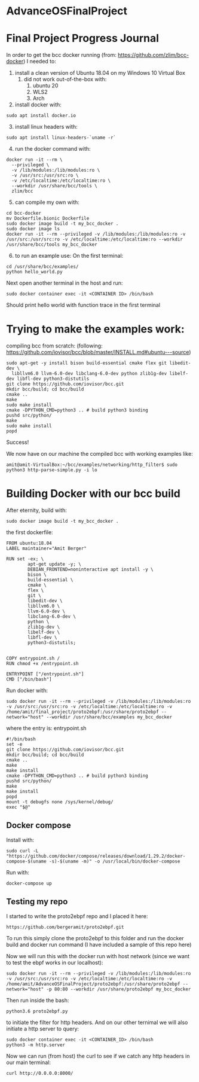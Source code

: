 # AdvanceOSFinalProject
# Final Project Progress Journal

In order to get the bcc docker running (from: https://github.com/zlim/bcc-docker) I needed to:

1. install a clean version of Ubuntu 18.04 on my Windows 10 Virtual Box
   1. did not work out-of-the-box with:
      1. ubuntu 20
      2. WLS2
      3. Arch
2. install docker with:
```
sudo apt install docker.io
```
3. install linux headers with:
```
sudo apt install linux-headers-`uname -r`
```
4. run the docker command with:
```
docker run -it --rm \
  --privileged \
  -v /lib/modules:/lib/modules:ro \
  -v /usr/src:/usr/src:ro \
  -v /etc/localtime:/etc/localtime:ro \
  --workdir /usr/share/bcc/tools \
  zlim/bcc
```
5. can compile my own with:
```
cd bcc-docker
mv Dockerfile.bionic Dockerfile
sudo docker image build -t my_bcc_docker .
sudo docker image ls
docker run -it --rm --privileged -v /lib/modules:/lib/modules:ro -v /usr/src:/usr/src:ro -v /etc/localtime:/etc/localtime:ro --workdir /usr/share/bcc/tools my_bcc_docker
```
6. to run an example use:
On the first terminal:
```
cd /usr/share/bcc/examples/
python hello_world.py
```
Next open another terminal in the host and run:
```
sudo docker container exec -it <CONTAINER ID> /bin/bash
```
Should print hello world with function trace in the first terminal

# Trying to make the examples work:
compiling bcc from scratch:
(following: https://github.com/iovisor/bcc/blob/master/INSTALL.md#ubuntu---source)
```
sudo apt-get -y install bison build-essential cmake flex git libedit-dev \
  libllvm6.0 llvm-6.0-dev libclang-6.0-dev python zlib1g-dev libelf-dev libfl-dev python3-distutils
git clone https://github.com/iovisor/bcc.git
mkdir bcc/build; cd bcc/build
cmake ..
make
sudo make install
cmake -DPYTHON_CMD=python3 .. # build python3 binding
pushd src/python/
make
sudo make install
popd
```
Success!

We now have on our machine the compiled bcc with working examples like:
```
amit@amit-VirtualBox:~/bcc/examples/networking/http_filter$ sudo python3 http-parse-simple.py -i lo
```

# Building Docker with our bcc build

After eternity, build with:
```
sudo docker image build -t my_bcc_docker .
```
the first dockerfile:
```docker
FROM ubuntu:18.04
LABEL maintainer="Amit Berger"

RUN set -ex; \
        apt-get update -y; \
        DEBIAN_FRONTEND=noninteractive apt install -y \
        bison \
        build-essential \
        cmake \
        flex \
        git \
        libedit-dev \
        libllvm6.0 \
        llvm-6.0-dev \
        libclang-6.0-dev \
        python \
        zlib1g-dev \
        libelf-dev \
        libfl-dev \
        python3-distutils;


COPY entrypoint.sh /
RUN chmod +x /entrypoint.sh

ENTRYPOINT ["/entrypoint.sh"]
CMD ["/bin/bash"]
```

Run docker with:
```
sudo docker run -it --rm --privileged -v /lib/modules:/lib/modules:ro -v /usr/src:/usr/src:ro -v /etc/localtime:/etc/localtime:ro -v /home/amit/final_project/proto2ebpf:/usr/share/proto2ebpf --network="host" --workdir /usr/share/bcc/examples my_bcc_docker
```

where the entry is: 
entrypoint.sh
```
#!/bin/bash
set -e
git clone https://github.com/iovisor/bcc.git
mkdir bcc/build; cd bcc/build
cmake ..
make
make install
cmake -DPYTHON_CMD=python3 .. # build python3 binding
pushd src/python/
make
make install
popd
mount -t debugfs none /sys/kernel/debug/
exec "$@"
```

## Docker compose
Install with:
```
sudo curl -L "https://github.com/docker/compose/releases/download/1.29.2/docker-compose-$(uname -s)-$(uname -m)" -o /usr/local/bin/docker-compose
```
Run with:
```
docker-compose up
```

## Testing my repo

I started to write the proto2ebpf repo and I placed it here:
```
https://github.com/bergeramit/proto2ebpf.git
```

To run this simply clone the proto2ebpf to this folder and run the docker build and docker run command (I have included a sample of this repo here)

Now we will run this with the docker run with host network (since we want to test the ebpf works in our localhost):

```
sudo docker run -it --rm --privileged -v /lib/modules:/lib/modules:ro -v /usr/src:/usr/src:ro -v /etc/localtime:/etc/localtime:ro -v /home/amit/AdvanceOSFinalProject/proto2ebpf:/usr/share/proto2ebpf --network="host" -p 80:80 --workdir /usr/share/proto2ebpf my_bcc_docker
```
Then run inside the bash:
```
python3.6 proto2ebpf.py
```
to initiate the filter for http headers.
And on our other ternimal we will also initiate a http server to query:
```
sudo docker container exec -it <CONTAINER_ID> /bin/bash
python3 -m http.server
```

Now we can run (from host) the curl to see if we catch any http headers in our main terminal:
```
curl http://0.0.0.0:8000/
```
